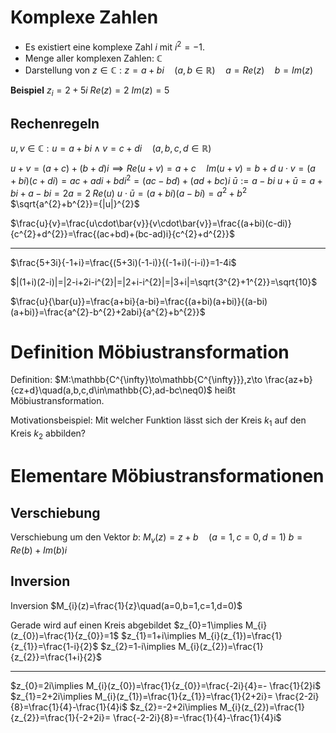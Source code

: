 # Komplexe Zahlen

- Es existiert eine komplexe Zahl $i$ mit $i^{2}=-1$.
- Menge aller komplexen Zahlen: $\mathbb{C}$
- Darstellung von $z\in\mathbb{C}: z=a+b i \quad(a,b\in\mathbb{R})\quad a=Re(z)\quad b=Im(z)$

**Beispiel**
$z_{i}=2+5i$
$Re(z)=2$
$Im(z)=5$

## Rechenregeln

$u,v\in\mathbb{C}: u=a+bi\;\wedge\;v=c+di\quad(a,b,c,d\in\mathbb{R})$

$u+v=(a+c)+(b+d)i\implies Re(u+v)=a+c\quad Im(u+v)=b+d$
$u\cdot v=(a+bi)(c+di)=ac+adi+bdi^2=(ac-bd)+(ad+bc)i$
$\bar{u}:=a-bi$
$u+\bar{u}=a+bi+a-bi=2a=2\;Re(u)$
$u\cdot\bar{u}=(a+bi)(a-bi)=a^{2}+b^{2}$
$\sqrt{a^{2}+b^{2}}={|u|}^{2}$

$\frac{u}{v}=\frac{u\cdot\bar{v}}{v\cdot\bar{v}}=\frac{(a+bi)(c-di)}{c^{2}+d^{2}}=\frac{(ac+bd)+(bc-ad)i}{c^{2}+d^{2}}$

---

$\frac{5+3i}{-1+i}=\frac{(5+3i)(-1-i)}{(-1+i)(-i-i)}=1-4i$

$|(1+i)(2-i)|=|2-i+2i-i^{2}|=|2+i-i^{2}|=|3+i|=\sqrt{3^{2}+1^{2}}=\sqrt{10}$

$\frac{u}{\bar{u}}=\frac{a+bi}{a-bi}=\frac{(a+bi)(a+bi)}{(a-bi)(a+bi)}=\frac{a^{2}-b^{2}+2abi}{a^{2}+b^{2}}$

# Definition Möbiustransformation

Definition: $M:\mathbb{C^{\infty}\to\mathbb{C^{\infty}}},z\to \frac{az+b}{cz+d}\quad(a,b,c,d\in\mathbb{C},ad-bc\neq0)$ heißt Möbiustransformation.

Motivationsbeispiel: Mit welcher Funktion lässt sich der Kreis $k_{1}$ auf den Kreis $k_{2}$ abbilden?

# Elementare Möbiustransformationen

## Verschiebung

Verschiebung um den Vektor $b$: $M_{v}(z)=z+b\quad(a=1,c=0,d=1)$
$b=Re(b)+Im(b)i$

## Inversion

Inversion $M_{i}(z)=\frac{1}{z}\quad(a=0,b=1,c=1,d=0)$

Gerade wird auf einen Kreis abgebildet
$z_{0}=1\implies M_{i}(z_{0})=\frac{1}{z_{0}}=1$
$z_{1}=1+i\implies M_{i}(z_{1})=\frac{1}{z_{1}}=\frac{1-i}{2}$
$z_{2}=1-i\implies M_{i}(z_{2})=\frac{1}{z_{2}}=\frac{1+i}{2}$

---

$z_{0}=2i\implies M_{i}(z_{0})=\frac{1}{z_{0}}=\frac{-2i}{4}=- \frac{1}{2}i$
$z_{1}=2+2i\implies M_{i}(z_{1})=\frac{1}{z_{1}}=\frac{1}{2+2i}= \frac{2-2i}{8}=\frac{1}{4}-\frac{1}{4}i$
$z_{2}=-2+2i\implies M_{i}(z_{2})=\frac{1}{z_{2}}=\frac{1}{-2+2i}= \frac{-2-2i}{8}=-\frac{1}{4}-\frac{1}{4}i$
